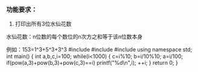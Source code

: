 ### 功能要求：

1. 打印出所有3位水仙花数

水仙花数：n位数的每个数位的n次方之和等于该n位数本身

例如：153=1^3+5^3+3^3
#include<cstdio>
#include<cstdlib>
#include<cmath>
using namespace std;
int main()
{
    int a,b,c,i=100;
    while(i<1000)
    {
        c=i%10;
        b=i/10%10;
        a=i/100;
        if(pow(a,3)+pow(b,3)+pow(c,3)==i)
            printf("%d\n",i);
        ++i;
    }
    return 0;
}
